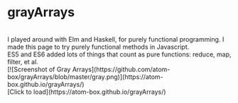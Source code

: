 
# grayArrays
<br>
I played around with Elm and Haskell, for purely functional programming.  I made this page to try purely functional methods in Javascript. <br> 
ES5 and ES6 added lots of things that count as pure functions: reduce, map, filter, et al. <br>
[![Screenshot of Gray Arrays](https://github.com/atom-box/grayArrays/blob/master/gray.png)](https://atom-box.github.io/grayArrays/)<br> 
[Click to load](https://atom-box.github.io/grayArrays/)<br>
